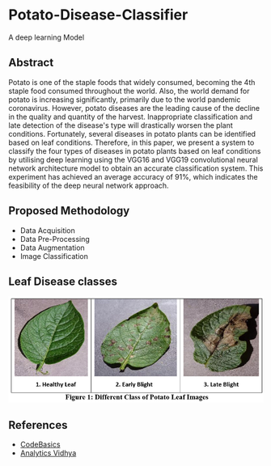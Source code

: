 # Potato-Disease-Classifier
A deep learning Model


## Abstract
Potato is one of the staple foods that widely consumed, becoming the 4th staple food consumed throughout the world. Also, the world demand for potato is increasing significantly, primarily due to the world pandemic coronavirus. However, potato diseases are the leading cause of the decline in the quality and quantity of the harvest. Inappropriate classification and late detection of the disease's type will drastically worsen the plant conditions. Fortunately, several diseases in potato plants can be identified based on leaf conditions. Therefore, in this paper, we present a system to classify the four types of diseases in potato plants based on leaf conditions by utilising deep learning using the VGG16 and VGG19 convolutional neural network architecture model to obtain an accurate classification system. This experiment has achieved an average accuracy of 91%, which indicates the feasibility of the deep neural network approach.
## Proposed Methodology

- Data Acquisition
- Data Pre-Processing
- Data Augmentation
- Image Classification


## Leaf Disease classes 
![Classes Image](/Saved_Models/Classes.jpg)


## References

 - [CodeBasics](https://www.youtube.com/c/codebasics)
 - [Analytics Vidhya](https://www.analyticsvidhya.com/blog/2021/12/end-to-end-potato-leaf-disease-prediction-project-a-complete-guide/)
 


